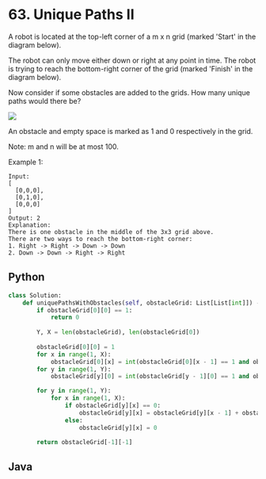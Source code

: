 # 63. Unique Paths II

A robot is located at the top-left corner of a m x n grid (marked 'Start' in the diagram below).

The robot can only move either down or right at any point in time. The robot is trying to reach the bottom-right corner of the grid (marked 'Finish' in the diagram below).

Now consider if some obstacles are added to the grids. How many unique paths would there be?

![](https://assets.leetcode.com/uploads/2018/10/22/robot_maze.png)

An obstacle and empty space is marked as 1 and 0 respectively in the grid.

Note: m and n will be at most 100.

Example 1:
```
Input:
[
  [0,0,0],
  [0,1,0],
  [0,0,0]
]
Output: 2
Explanation:
There is one obstacle in the middle of the 3x3 grid above.
There are two ways to reach the bottom-right corner:
1. Right -> Right -> Down -> Down
2. Down -> Down -> Right -> Right
```

## Python
``` python
class Solution:
    def uniquePathsWithObstacles(self, obstacleGrid: List[List[int]]) -> int:
        if obstacleGrid[0][0] == 1:
            return 0
        
        Y, X = len(obstacleGrid), len(obstacleGrid[0])
        
        obstacleGrid[0][0] = 1
        for x in range(1, X):
            obstacleGrid[0][x] = int(obstacleGrid[0][x - 1] == 1 and obstacleGrid[0][x] == 0)
        for y in range(1, Y):
            obstacleGrid[y][0] = int(obstacleGrid[y - 1][0] == 1 and obstacleGrid[y][0] == 0)

        for y in range(1, Y):
            for x in range(1, X):
                if obstacleGrid[y][x] == 0:
                    obstacleGrid[y][x] = obstacleGrid[y][x - 1] + obstacleGrid[y - 1][x]
                else:
                    obstacleGrid[y][x] = 0

        return obstacleGrid[-1][-1]
```

## Java
``` java

```
